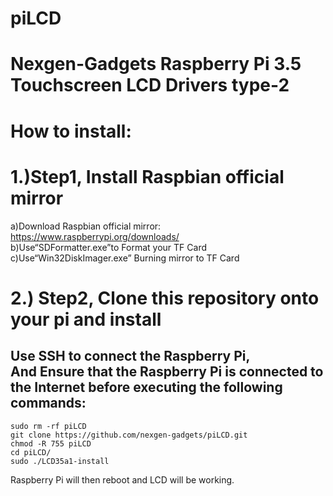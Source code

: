 # piLCD
# Nexgen-Gadgets Raspberry Pi 3.5 Touchscreen LCD Drivers type-2

# How to install:
  
1.)Step1, Install Raspbian official mirror <br>
====================================================
  a)Download Raspbian official mirror:<br>
  https://www.raspberrypi.org/downloads/<br>
  b)Use“SDFormatter.exe”to Format your TF Card<br>
  c)Use“Win32DiskImager.exe” Burning mirror to TF Card<br>
     
2.) Step2, Clone this repository onto your pi and install<br>
====================================================
Use SSH to connect the Raspberry Pi, <br>
And Ensure that the Raspberry Pi is connected to the Internet before executing the following commands:
-----------------------------------------------------------------------------------------------------

```sudo rm -rf piLCD```<br>
```git clone https://github.com/nexgen-gadgets/piLCD.git```<br>
```chmod -R 755 piLCD```<br>
```cd piLCD/```<br>
```sudo ./LCD35a1-install```<br>

Raspberry Pi will then reboot and LCD will be working.
